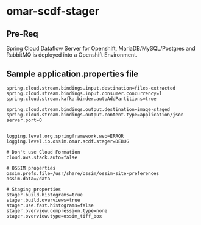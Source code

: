 # omar-scdf-stager

## Pre-Req

Spring Cloud Dataflow Server for Openshift, MariaDB/MySQL/Postgres and RabbitMQ is deployed into a Openshift Environment.

## Sample application.properties file
```
spring.cloud.stream.bindings.input.destination=files-extracted
spring.cloud.stream.bindings.input.consumer.concurrency=1
spring.cloud.stream.kafka.binder.autoAddPartitions=true

spring.cloud.stream.bindings.output.destination=image-staged
spring.cloud.stream.bindings.output.content.type=application/json
server.port=0


logging.level.org.springframework.web=ERROR
logging.level.io.ossim.omar.scdf.stager=DEBUG

# Don't use Cloud Formation
cloud.aws.stack.auto=false

# OSSIM properties
ossim.prefs.file=/usr/share/ossim/ossim-site-preferences
ossim.data=/data

# Staging properties
stager.build.histograms=true
stager.build.overviews=true
stager.use.fast.histograms=false
stager.overview.compression.type=none
stager.overview.type=ossim_tiff_box
```
